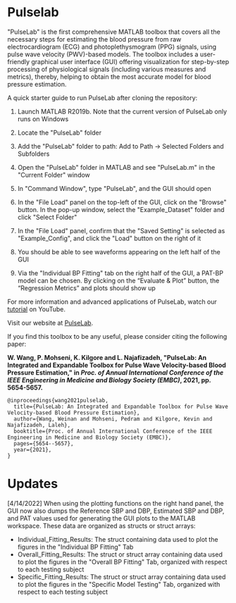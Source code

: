 # Pulselab
"PulseLab" is the first comprehensive MATLAB toolbox that covers all the necessary steps for estimating the blood pressure from raw electrocardiogram (ECG) and photoplethysmogram (PPG) signals, using pulse wave velocity (PWV)-based models. The toolbox includes a user-friendly graphical user interface (GUI) offering visualization for step-by-step processing of physiological signals (including various measures and metrics), thereby, helping to obtain the most accurate model for blood pressure estimation.

A quick starter guide to run PulseLab after cloning the repository:

1. Launch MATLAB R2019b. Note that the current version of PulseLab only runs on Windows

2. Locate the "PulseLab" folder

3. Add the "PulseLab" folder to path: Add to Path -> Selected Folders and Subfolders

4. Open the "PulseLab" folder in MATLAB and see "PulseLab.m" in the "Current Folder" window

5. In "Command Window", type "PulseLab", and the GUI should open

6. In the "File Load" panel on the top-left of the GUI, click on the "Browse" button. In the pop-up window, select the "Example_Dataset" folder and click "Select Folder"

7. In the "File Load" panel, confirm that the "Saved Setting" is selected as "Example_Config", and click the "Load" button on the right of it

8. You should be able to see waveforms appearing on the left half of the GUI

11. Via the "Individual BP Fitting" tab on the right half of the GUI, a PAT-BP model can be chosen. By clicking on the “Evaluate & Plot” button, the “Regression Metrics” and plots should show up

For more information and advanced applications of PulseLab, watch our [tutorial](https://www.youtube.com/watch?v=4qaiBhuZwtI) on YouTube.

Visit our website at [PulseLab](https://sites.google.com/view/pulselab/home).

If you find this toolbox to be any useful, please consider citing the following paper:

**W. Wang, P. Mohseni, K. Kilgore and L. Najafizadeh, "PulseLab: An Integrated and Expandable Toolbox for Pulse Wave Velocity-based Blood Pressure Estimation," in *Proc. of Annual International Conference of the IEEE Engineering in Medicine and Biology Society (EMBC)*, 2021, pp. 5654-5657.**

```
@inproceedings{wang2021pulselab,
  title={PulseLab: An Integrated and Expandable Toolbox for Pulse Wave Velocity-based Blood Pressure Estimation},
  author={Wang, Weinan and Mohseni, Pedram and Kilgore, Kevin and Najafizadeh, Laleh},
  booktitle={Proc. of Annual International Conference of the IEEE Engineering in Medicine and Biology Society (EMBC)},
  pages={5654--5657},
  year={2021},
}
````
# Updates
[4/14/2022] When using the plotting functions on the right hand panel, the GUI now also dumps the Reference SBP and DBP, Estimated SBP and DBP, and PAT values used for generating the GUI plots to the MATLAB workspace. These data are organized as structs or struct arrays:
- Individual_Fitting_Results: The struct containing data used to plot the figures in the "Individual BP Fitting" Tab
- Overall_Fitting_Results: The struct or struct array containing data used to plot the figures in the "Overall BP Fitting" Tab, organized with respect to each testing subject
- Specific_Fitting_Results: The struct or struct array containing data used to plot the figures in the "Specific Model Testing" Tab, organized with respect to each testing subject

